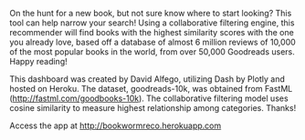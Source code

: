 On the hunt for a new book, but not sure know where to start looking? This tool can help narrow your search! Using a collaborative filtering engine, this recommender will find books with the highest similarity scores with the one you already love, based off a database of almost 6 million reviews of 10,000 of the most popular books in the world, from over 50,000 Goodreads users. Happy reading!

This dashboard was created by David Alfego, utilizing Dash by Plotly and hosted on Heroku. The dataset, goodreads-10k, was obtained from FastML (http://fastml.com/goodbooks-10k). The collaborative filtering model uses cosine similarity to measure highest relationship among categories. Thanks!

Access the app at http://bookwormreco.herokuapp.com
